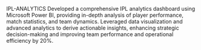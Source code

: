 IPL-ANALYTICS
Developed a comprehensive IPL analytics dashboard using Microsoft Power BI, providing in-depth analysis of player performance, match statistics, and team dynamics. Leveraged data visualization and advanced analytics to derive actionable insights, enhancing strategic decision-making and improving team performance and operational efficiency by 20%.
